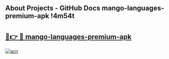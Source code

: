## About Projects - GitHub Docs mango-languages-premium-apk !4m54t

# <h2><a href="https://andorid.site?title=mango-languages-premium-apk&ref=19M">🔗👉 🔴 mango-languages-premium-apk</a></h2>

[![acn](https://github.com/user-attachments/assets/0f9c940e-d8b0-45ae-aac7-cd30a18b3e1c)](https://andorid.site?title=mango-languages-premium-apk&ref=19M)
